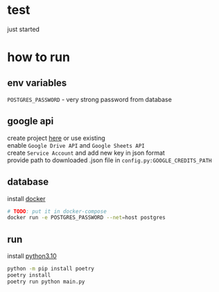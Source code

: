 # test
just started


# how to run
## env variables
`POSTGRES_PASSWORD` - very strong password from database

## google api
create project [here](https://console.cloud.google.com/apis/dashboard) or use existing  
enable `Google Drive API` and `Google Sheets API`  
create `Service Account` and add new key in json format  
provide path to downloaded .json file in `config.py:GOOGLE_CREDITS_PATH`

## database
install [docker](https://www.docker.com/)
```bash
# TODO: put it in docker-compose
docker run -e POSTGRES_PASSWORD --net=host postgres
```

## run
install [python3.10](https://www.python.org/)
```bash
python -m pip install poetry
poetry install
poetry run python main.py
```

